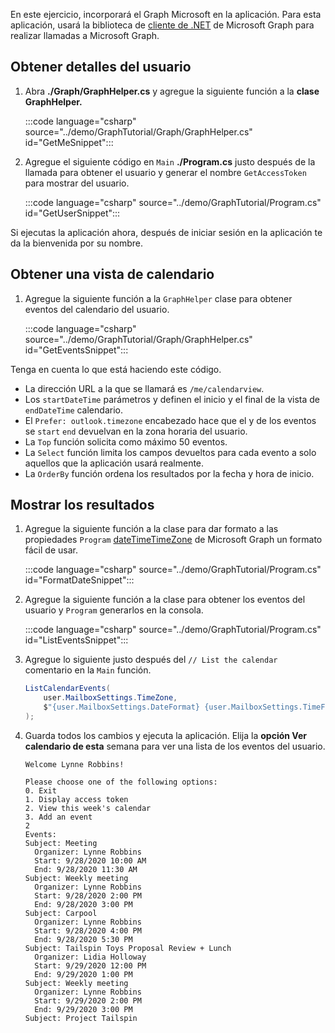 <!-- markdownlint-disable MD002 MD041 -->

En este ejercicio, incorporará el Graph Microsoft en la aplicación. Para esta aplicación, usará la biblioteca de [cliente de .NET](https://github.com/microsoftgraph/msgraph-sdk-dotnet) de Microsoft Graph para realizar llamadas a Microsoft Graph.

## <a name="get-user-details"></a>Obtener detalles del usuario

1. Abra **./Graph/GraphHelper.cs** y agregue la siguiente función a la **clase GraphHelper.**

    :::code language="csharp" source="../demo/GraphTutorial/Graph/GraphHelper.cs" id="GetMeSnippet":::

1. Agregue el siguiente código en `Main` **./Program.cs** justo después de la llamada para obtener el usuario y generar el nombre `GetAccessToken` para mostrar del usuario.

    :::code language="csharp" source="../demo/GraphTutorial/Program.cs" id="GetUserSnippet":::

Si ejecutas la aplicación ahora, después de iniciar sesión en la aplicación te da la bienvenida por su nombre.

## <a name="get-a-calendar-view"></a>Obtener una vista de calendario

1. Agregue la siguiente función a la `GraphHelper` clase para obtener eventos del calendario del usuario.

    :::code language="csharp" source="../demo/GraphTutorial/Graph/GraphHelper.cs" id="GetEventsSnippet":::

Tenga en cuenta lo que está haciendo este código.

- La dirección URL a la que se llamará es `/me/calendarview`.
- Los `startDateTime` parámetros y definen el inicio y el final de la vista de `endDateTime` calendario.
- El `Prefer: outlook.timezone` encabezado hace que el y de los eventos se `start` `end` devuelvan en la zona horaria del usuario.
- La `Top` función solicita como máximo 50 eventos.
- La `Select` función limita los campos devueltos para cada evento a solo aquellos que la aplicación usará realmente.
- La `OrderBy` función ordena los resultados por la fecha y hora de inicio.

## <a name="display-the-results"></a>Mostrar los resultados

1. Agregue la siguiente función a la clase para dar formato a las propiedades `Program` [dateTimeTimeZone](/graph/api/resources/datetimetimezone?view=graph-rest-1.0) de Microsoft Graph un formato fácil de usar.

    :::code language="csharp" source="../demo/GraphTutorial/Program.cs" id="FormatDateSnippet":::

1. Agregue la siguiente función a la clase para obtener los eventos del usuario y `Program` generarlos en la consola.

    :::code language="csharp" source="../demo/GraphTutorial/Program.cs" id="ListEventsSnippet":::

1. Agregue lo siguiente justo después del `// List the calendar` comentario en la `Main` función.

    ```csharp
    ListCalendarEvents(
        user.MailboxSettings.TimeZone,
        $"{user.MailboxSettings.DateFormat} {user.MailboxSettings.TimeFormat}"
    );
    ```

1. Guarda todos los cambios y ejecuta la aplicación. Elija la **opción Ver calendario de esta** semana para ver una lista de los eventos del usuario.

    ```Shell
    Welcome Lynne Robbins!

    Please choose one of the following options:
    0. Exit
    1. Display access token
    2. View this week's calendar
    3. Add an event
    2
    Events:
    Subject: Meeting
      Organizer: Lynne Robbins
      Start: 9/28/2020 10:00 AM
      End: 9/28/2020 11:30 AM
    Subject: Weekly meeting
      Organizer: Lynne Robbins
      Start: 9/28/2020 2:00 PM
      End: 9/28/2020 3:00 PM
    Subject: Carpool
      Organizer: Lynne Robbins
      Start: 9/28/2020 4:00 PM
      End: 9/28/2020 5:30 PM
    Subject: Tailspin Toys Proposal Review + Lunch
      Organizer: Lidia Holloway
      Start: 9/29/2020 12:00 PM
      End: 9/29/2020 1:00 PM
    Subject: Weekly meeting
      Organizer: Lynne Robbins
      Start: 9/29/2020 2:00 PM
      End: 9/29/2020 3:00 PM
    Subject: Project Tailspin
    ```
